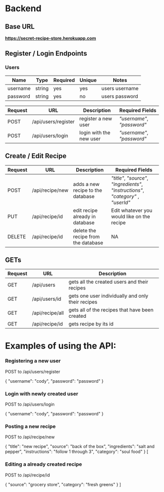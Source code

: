 # Backend

## Base URL

**https://secret-recipe-store.herokuapp.com**

## Register / Login Endpoints

### Users

| Name     | Type   | Required | Unique | Notes          |
| -------- | ------ | -------- | ------ | -------------- |
| username | string | yes      | yes    | users username |
| password | string | yes      | no     | users password |

| Request | URL                 | Description             | Required Fields            |
| ------- | ------------------- | ----------------------- | -------------------------- |
| POST    | /api/users/register | register a new user     | _"username"_, _"password"_ |
| POST    | /api/users/login    | login with the new user | _"username"_, _"password"_ |

## Create / Edit Recipe

| Request | URL             | Description                         | Required Fields                                                                     |
| ------- | --------------- | ----------------------------------- | ----------------------------------------------------------------------------------- |
| POST    | /api/recipe/new | adds a new recipe to the database   | _"title"_, _"source"_, _"ingredients"_, _"instructions"_, _"category"_ , _"userId"_ |
| PUT     | /api/recipe/id  | edit recipe already in database     | Edit whatever you would like on the recipe                                          |
| DELETE  | /api/recipe/id  | delete the recipe from the database | NA                                                                                  |

## GETs

| Request | URL             | Description                                       |
| ------- | --------------- | ------------------------------------------------- |
| GET     | /api/users      | gets all the created users and their recipes      |
| GET     | /api/users/id   | gets one user individually and only their recipes |
| GET     | /api/recipe/all | gets all of the recipes that have been created    |
| GET     | /api/recipe/id  | gets recipe by its id                             |

# Examples of using the API:

### Registering a new user

POST to /api/users/register

{
"username": "cody",
"password": "password"
}

### Login with newly created user

POST to /api/users/login

{
"username": "cody",
"password": "password"
}

### Posting a new recipe

POST to /api/recipe/new

{
"title": "new recipe",
"source": "back of the box",
"ingredients": "salt and pepper",
"instructions": "follow 1 through 3",
"category": "soul food"
}
[

### Editing a already created recipe

POST to /api/recipe/id

{
"source": "grocery store",
"category": "fresh greens"
}
]
